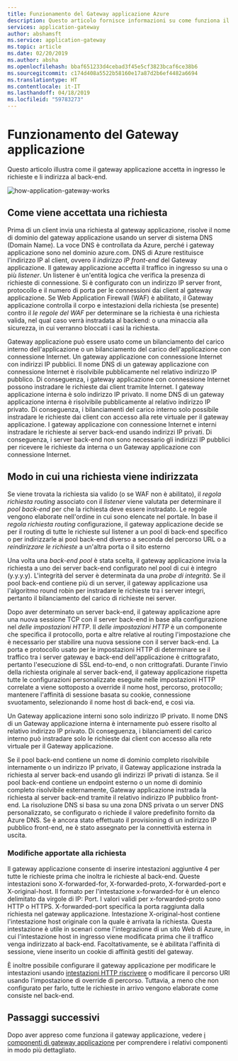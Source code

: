 ```yaml
---
title: Funzionamento del Gateway applicazione Azure
description: Questo articolo fornisce informazioni su come funziona il Gateway applicazione
services: application-gateway
author: abshamsft
ms.service: application-gateway
ms.topic: article
ms.date: 02/20/2019
ms.author: absha
ms.openlocfilehash: bbaf651233d4cebad3f45e5cf3823bcaf6ce38b6
ms.sourcegitcommit: c174d408a5522b58160e17a87d2b6ef4482a6694
ms.translationtype: HT
ms.contentlocale: it-IT
ms.lasthandoff: 04/18/2019
ms.locfileid: "59783273"
---
```

# <a name="how-application-gateway-works"></a>Funzionamento del Gateway applicazione

Questo articolo illustra come il gateway applicazione accetta in ingresso le richieste e li indirizza al back-end.

![how-application-gateway-works](./media/how-application-gateway-works/how-application-gateway-works.png)

## <a name="how-a-request-is-accepted"></a>Come viene accettata una richiesta

Prima di un client invia una richiesta al gateway applicazione, risolve il nome di dominio del gateway applicazione usando un server di sistema DNS (Domain Name). La voce DNS è controllata da Azure, perché i gateway applicazione sono nel dominio azure.com. DNS di Azure restituisce l'indirizzo IP al client, ovvero il *indirizzo IP front-end* del Gateway applicazione. Il gateway applicazione accetta il traffico in ingresso su una o più *listener*. Un listener è un'entità logica che verifica la presenza di richieste di connessione. Si è configurato con un indirizzo IP server front, protocollo e il numero di porta per le connessioni dai client al gateway applicazione. Se Web Application Firewall (WAF) è abilitato, il Gateway applicazione controlla il corpo e intestazioni della richiesta (se presente) contro il *le regole del WAF* per determinare se la richiesta è una richiesta valida, nel qual caso verrà instradata al backend: o una minaccia alla sicurezza, in cui verranno bloccati i casi la richiesta.  

Gateway applicazione può essere usato come un bilanciamento del carico interno dell'applicazione o un bilanciamento del carico dell'applicazione con connessione Internet. Un gateway applicazione con connessione Internet con indirizzi IP pubblici. Il nome DNS di un gateway applicazione con connessione Internet è risolvibile pubblicamente nel relativo indirizzo IP pubblico. Di conseguenza, i gateway applicazione con connessione Internet possono instradare le richieste dai client tramite Internet. I gateway applicazione interna è solo indirizzo IP privato. Il nome DNS di un gateway applicazione interna è risolvibile pubblicamente al relativo indirizzo IP privato. Di conseguenza, i bilanciamenti del carico interno solo possibile instradare le richieste dai client con accesso alla rete virtuale per il gateway applicazione. I gateway applicazione con connessione Internet e interni instradare le richieste ai server back-end usando indirizzi IP privati. Di conseguenza, i server back-end non sono necessario gli indirizzi IP pubblici per ricevere le richieste da interna o un Gateway applicazione con connessione Internet.

## <a name="how-a-request-is-routed"></a>Modo in cui una richiesta viene indirizzata

Se viene trovata la richiesta sia valido (o se WAF non è abilitato), il *regola richiesta routing* associato con il *listener* viene valutata per determinare il *pool back-end* per che la richiesta deve essere instradato. Le regole vengono elaborate nell'ordine in cui sono elencate nel portale. In base il *regola richiesta routing* configurazione, il gateway applicazione decide se per il routing di tutte le richieste sul listener a un pool di back-end specifico o per indirizzarle ai pool back-end diverso a seconda del percorso URL o a *reindirizzare le richieste* a un'altra porta o il sito esterno

Una volta una *back-end* *pool* è stata scelta, il gateway applicazione invia la richiesta a uno dei server back-end configurato nel pool di cui è integro (y.y.y.y). L'integrità del server è determinata da una *probe di integrità*. Se il pool back-end contiene più di un server, il gateway applicazione usa l'algoritmo round robin per instradare le richieste tra i server integri, pertanto il bilanciamento del carico di richieste nei server.

Dopo aver determinato un server back-end, il gateway applicazione apre una nuova sessione TCP con il server back-end in base alla configurazione nel *delle impostazioni HTTP*. Il *delle impostazioni HTTP* è un componente che specifica il protocollo, porta e altre relative al routing l'impostazione che è necessario per stabilire una nuova sessione con il server back-end. La porta e protocollo usato per le impostazioni HTTP di determinare se il traffico tra i server gateway e back-end dell'applicazione è crittografato, pertanto l'esecuzione di SSL end-to-end, o non crittografati. Durante l'invio della richiesta originale al server back-end, il gateway applicazione rispetta tutte le configurazioni personalizzate eseguite nelle impostazioni HTTP correlate a viene sottoposto a override il nome host, percorso, protocollo; mantenere l'affinità di sessione basata su cookie, connessione svuotamento, selezionando il nome host di back-end, e così via.

Un Gateway applicazione interni sono solo indirizzo IP privato. Il nome DNS di un Gateway applicazione interna è internamente può essere risolto al relativo indirizzo IP privato. Di conseguenza, i bilanciamenti del carico interno può instradare solo le richieste dai client con accesso alla rete virtuale per il Gateway applicazione.

Se il pool back-end contiene un nome di dominio completo risolvibile internamente o un indirizzo IP privato, il Gateway applicazione instrada la richiesta al server back-end usando gli indirizzi IP privati di istanza. Se il pool back-end contiene un endpoint esterno o un nome di dominio completo risolvibile esternamente, Gateway applicazione instrada la richiesta al server back-end tramite il relativo indirizzo IP pubblico front-end. La risoluzione DNS si basa su una zona DNS privata o un server DNS personalizzato, se configurato o richiede il valore predefinito fornito da Azure DNS. Se è ancora stato effettuato il provisioning di un indirizzo IP pubblico front-end, ne è stato assegnato per la connettività esterna in uscita.

### <a name="modifications-to-the-request"></a>Modifiche apportate alla richiesta

Il gateway applicazione consente di inserire intestazioni aggiuntive 4 per tutte le richieste prima che inoltra le richieste al back-end. Queste intestazioni sono X-forwarded-for, X-forwarded-proto, X-forwarded-port e X-original-host. Il formato per l'intestazione x-forwarded-for è un elenco delimitato da virgole di IP: Port. I valori validi per x-forwarded-proto sono HTTP o HTTPS. X-forwarded-port specifica la porta raggiunta dalla richiesta nel gateway applicazione. Intestazione X-original-host contiene l'intestazione host originale con la quale è arrivata la richiesta. Questa intestazione è utile in scenari come l'integrazione di un sito Web di Azure, in cui l'intestazione host in ingresso viene modificata prima che il traffico venga indirizzato al back-end. Facoltativamente, se è abilitata l'affinità di sessione, viene inserito un cookie di affinità gestiti del gateway. 

È inoltre possibile configurare il gateway applicazione per modificare le intestazioni usando [intestazioni HTTP riscrivere](https://docs.microsoft.com/azure/application-gateway/rewrite-http-headers) o modificare il percorso URI usando l'impostazione di override di percorso. Tuttavia, a meno che non configurato per farlo, tutte le richieste in arrivo vengono elaborate come consiste nel back-end.


## <a name="next-steps"></a>Passaggi successivi

Dopo aver appreso come funziona il gateway applicazione, vedere [i componenti di gateway applicazione](application-gateway-components.md) per comprendere i relativi componenti in modo più dettagliato.
